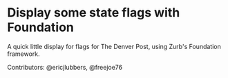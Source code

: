 # Display some state flags with Foundation

A quick little display for flags for The Denver Post, using Zurb's Foundation framework.

Contributors: @ericjlubbers, @freejoe76